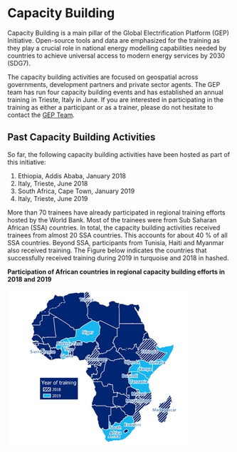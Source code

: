 # Capacity Building
Capacity Building is a main pillar of the Global Electrification Platform (GEP) Initiative. Open-source tools and data are emphasized for the training as they play a crucial role in national energy modelling capabilities needed by countries to achieve universal access to modern energy services by 2030 (SDG7).  

The capacity building activities are focused on geospatial across governments, development partners and private sector agents. The GEP team has run four capacity building events and has established an annual training in Trieste, Italy in June. If you are interested in participating in the training as either a participant or as a trainer, please do not hesitate to contact the [GEP Team](https://gep-user-guide.readthedocs.io/en/latest/Contact.html). 

## Past Capacity Building Activities 
So far, the following capacity building activities have been hosted as part of this initiative: 
1. Ethiopia, Addis Ababa, January 2018  
2. Italy, Trieste, June 2018  
3. South Africa, Cape Town, January 2019  
4. Italy, Trieste, June 2019  

More than 70 trainees have already participated in regional training efforts hosted by the World Bank. Most of the trainees were from Sub Saharan African (SSA) countries. In total, the capacity building activities received trainees from almost 20 SSA countries. This accounts for about 40 % of all SSA countries. Beyond SSA, participants from Tunisia, Haiti and Myanmar also received training. The Figure below indicates the countries that successfully received training during 2019 in turquoise and 2018 in hashed. 

**Participation of African countries in regional capacity building efforts in 2018 and 2019**

![](images/GEP_Capac_Map.jpg)

